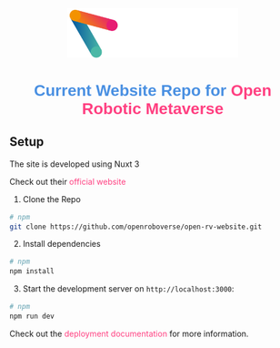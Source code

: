 <style>
  h1 {
    color: #4A90E2; /* A nice blue color */
    font-family: 'Arial', sans-serif;
    text-align: center;
  }

  a {
    color: #FF4081; /* A vibrant pink for links */
    text-decoration: none; /* No underlines for a cleaner look */
  }

  a:hover {
    text-decoration: underline; /* Underline on hover for interactivity */
  }
</style>

<p align="center">
  <a href="https://www.openroboticmetaverse.org">
    <img alt="orom" src="./assets/icon-with-text.png" width="300" />
  </a>
</p>
<h1 align="center">
  Current Website Repo for <a href="https://www.openroboticmetaverse.org">Open Robotic Metaverse</a>
</h1>


## Setup

The site is developed using Nuxt 3

Check out their [official website](https://nuxt.com/)

1. Clone the Repo 

```bash
# npm
git clone https://github.com/openroboverse/open-rv-website.git

```

2. Install dependencies

```bash
# npm
npm install
```

3. Start the development server on `http://localhost:3000`:


```bash
# npm
npm run dev

```


Check out the [deployment documentation](https://nuxt.com/docs/getting-started/deployment) for more information.

